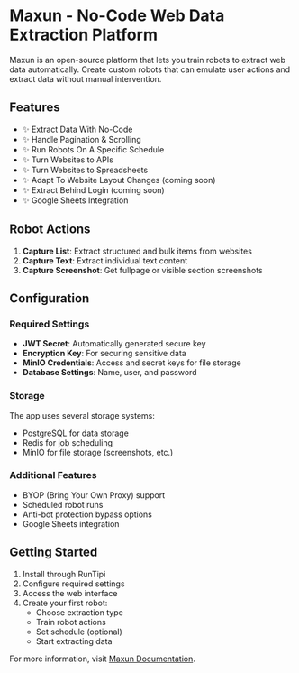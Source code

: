 # Maxun - No-Code Web Data Extraction Platform

Maxun is an open-source platform that lets you train robots to extract web data automatically. Create custom robots that can emulate user actions and extract data without manual intervention.

## Features

- ✨ Extract Data With No-Code
- ✨ Handle Pagination & Scrolling
- ✨ Run Robots On A Specific Schedule
- ✨ Turn Websites to APIs
- ✨ Turn Websites to Spreadsheets
- ✨ Adapt To Website Layout Changes (coming soon)
- ✨ Extract Behind Login (coming soon)
- ✨ Google Sheets Integration

## Robot Actions

1. **Capture List**: Extract structured and bulk items from websites
2. **Capture Text**: Extract individual text content
3. **Capture Screenshot**: Get fullpage or visible section screenshots

## Configuration

### Required Settings
- **JWT Secret**: Automatically generated secure key
- **Encryption Key**: For securing sensitive data
- **MinIO Credentials**: Access and secret keys for file storage
- **Database Settings**: Name, user, and password

### Storage
The app uses several storage systems:
- PostgreSQL for data storage
- Redis for job scheduling
- MinIO for file storage (screenshots, etc.)

### Additional Features
- BYOP (Bring Your Own Proxy) support
- Scheduled robot runs
- Anti-bot protection bypass options
- Google Sheets integration

## Getting Started

1. Install through RunTipi
2. Configure required settings
3. Access the web interface
4. Create your first robot:
   - Choose extraction type
   - Train robot actions
   - Set schedule (optional)
   - Start extracting data

For more information, visit [Maxun Documentation](https://docs.maxun.dev/).